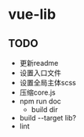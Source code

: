 # vue-lib

## TODO

- 更新readme 
- 设置入口文件
- 设置全局主体scss
- 压缩core.js
- npm run doc 
  - build dir
- build --target lib?
- lint
